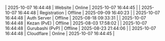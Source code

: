 | 2025-10-07 16:44:48 | Website | Online | 2025-10-07 16:44:45 |
| 2025-10-07 16:44:48 | Registration | Offline | 2025-09-09 16:40:23 |
| 2025-10-07 16:44:48 | Auth Server | Offline | 2025-08-18 09:33:31 |
| 2025-10-07 16:44:48 | Kezan (PvE) | Offline | 2025-08-03 17:58:02 |
| 2025-10-07 16:44:48 | Gurubashi (PvP) | Offline | 2025-08-23 21:44:06 |
| 2025-10-07 16:44:48 | Cloudflare | Online | 2025-10-07 16:44:45 |
